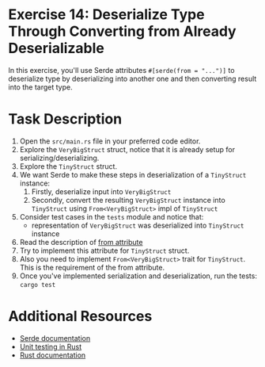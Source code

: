 # Exercise 14: Deserialize Type Through Converting from Already Deserializable

In this exercise, you'll use Serde attributes `#[serde(from = "...")]` to deserialize type by deserializing into another one and then converting result into the target type.

# Task Description

1. Open the `src/main.rs` file in your preferred code editor.
2. Explore the `VeryBigStruct` struct, notice that it is already setup for serializing/deserializing.
3. Explore the `TinyStruct` struct.
4. We want Serde to make these steps in deserialization of a `TinyStruct` instance:
   1. Firstly, deserialize input into `VeryBigStruct`
   2. Secondly, convert the resulting `VeryBigStruct` instance into `TinyStruct` using `From<VeryBigStruct>` impl of `TinyStruct` 
5. Consider test cases in the `tests` module and notice that:
   - representation of `VeryBigStruct` was deserialized into `TinyStruct` instance
6. Read the description of [from attribute](https://serde.rs/container-attrs.html#from)
7. Try to implement this attribute for `TinyStruct` struct.
8. Also you need to implement `From<VeryBigStruct>` trait for `TinyStruct`. This is the requirement of the from attribute.
9. Once you've implemented serialization and deserialization, run the tests: `cargo test`

# Additional Resources

* [Serde documentation](https://serde.rs/)
* [Unit testing in Rust](https://doc.rust-lang.org/rust-by-example/testing/unit_testing.html)
* [Rust documentation](https://www.rust-lang.org/learn)

